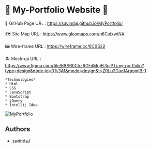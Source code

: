 # 🧔 My-Portfolio Website 🧔

🎯 GitHub Page URL : https://savindaj.github.io/MyPortfolio/
<br>
<br>
🗺 Site Map URL : https://www.gloomaps.com/n6ColxwtNA
<br>
<br>
🖼 Wire-frame URL : https://wireframe.cc/8C6S22
<br>
<br>
🏝 Mock-up URL : https://www.figma.com/file/B8SB0Cbz6GFdMojEI3plPT/my-portfolio?type=design&node-id=0%3A1&mode=design&t=ZRLu3Duo1ArqomIB-1

    *Technologies*
    * Html
    * CSS
    * JavaScript
    * Bootstrap
    * jQuery
    * Intellij Idea


![MyPortfolio ](https://github.com/savindaJ/MyPortfolio/assets/124574201/c5ff8f77-8420-42ef-91ee-00136f6a87ac)

## Authors
- [savindaJ](https://github.com/savindaJ)
